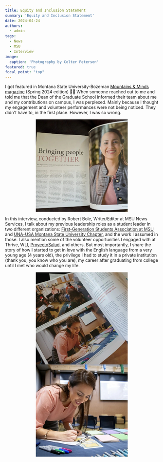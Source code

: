 ```yaml
---
title: Equity and Inclusion Statement
summary: 'Equity and Inclusion Statement'
date: 2024-04-24
authors:
  - admin
tags:
  - News
  - MSU
  - Interview
image:
  caption: 'Photography by Colter Peterson'
featured: true
focal_point: "top"
---
```


I got featured in Montana State University-Bozeman [Mountains & Minds magazine](https://www.montana.edu/news/mountainsandminds/23709/bringing-people-together) (Spring 2024 edition) 💙💛
When someone reached out to me and told me that the Dean of the Graduate School informed their team about me and my contributions on campus, I was perplexed. Mainly because I thought my engagement and volunteer performances were not being noticed. They didn't have to, in the first place. However, I was so wrong.

<div style="display: flex; justify-content: center;">
    <img src="magazine.jpg" alt="figure" width="60%">
</div>

In this interview, conducted by Robert Bole, Writer/Editor at MSU News Services, I talk about my previous leadership roles as a student leader in two different organizations: [First-Generation Students Association at MSU](https://www.instagram.com/msu_firstgenerationstudents/) and [UNA-USA Montana State University Chapter](https://www.instagram.com/unausamontanastate/), and the work I assumed in those. I also mention some of the volunteer opportunities I engaged with at Thrive, WLI, [ProyectoSalud](https://www.instagram.com/proyecto_saludmt), and others. But most importantly, I share the story of how I started to get in love with the English language from a very young age (4 years old), the privilege I had to study it in a private institution (thank you, you know who you are), my career after graduating from college until I met who would change my life.

<div style="display: flex; justify-content: center;">
    <img src="magazine2.jpg" alt="figure" width="60%">
</div>

<div style="display: flex; justify-content: center;">
    <img src="magazine3.jpg" alt="figure" width="60%">
</div>

